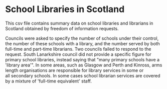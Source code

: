 # School Libraries in Scotland
This csv file contains summary data on school libraries and librarians in Scotland obtained by freedom of information requests.

Councils were asked to specify the number of schools under their control, the number of these schools with a library, and the number served by both full-time and part-time librarians. Two councils failed to respond to the request. South Lanarkshire council did not provide a specific figure for primary school libraries, instead saying that "many primary schools have a 'library area'". In some areas, such as Glasgow and Perth and Kinross, arms length organisations are responsible for library services in some or all secondary schools. In some cases school librarian services are covered by a mixture of 'full-time equivalent' staff.												
